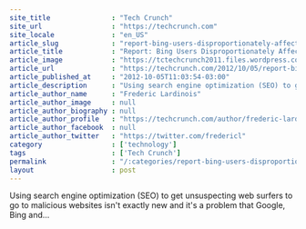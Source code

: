 ```yaml
---
site_title               : "Tech Crunch"
site_url                 : "https://techcrunch.com"
site_locale              : "en_US"
article_slug             : "report-bing-users-disproportionately-affected-by-malware-redirects"
article_title            : "Report: Bing Users Disproportionately Affected By Malware Redirects"
article_image            : "https://tctechcrunch2011.files.wordpress.com/2012/10/sophos_logo_300px_rgb.png?w=350&h=100&crop=1"
article_url              : "https://techcrunch.com/2012/10/05/report-bing-users-are-disproportionately-at-risk-of-facing-malware-redirects/"
article_published_at     : "2012-10-05T11:03:54-03:00"
article_description      : "Using search engine optimization (SEO) to get unsuspecting web surfers to go to malicious websites isn't exactly new and it's a problem that Google, Bing and..."
article_author_name      : "Frederic Lardinois"
article_author_image     : null
article_author_biography : null
article_author_profile   : "https://techcrunch.com/author/frederic-lardinois/"
article_author_facebook  : null
article_author_twitter   : "https://twitter.com/fredericl"
category                 : ['technology']
tags                     : ['Tech Crunch']
permalink                : "/:categories/report-bing-users-disproportionately-affected-by-malware-redirects/"
layout                   : post
---
```


Using search engine optimization (SEO) to get unsuspecting web surfers to go to malicious websites isn't exactly new and it's a problem that Google, Bing and...
